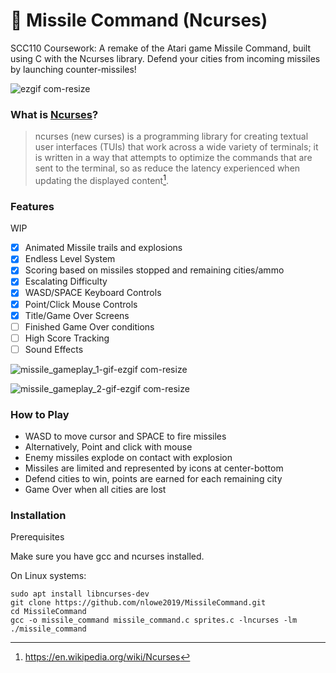 
# 🚀 Missile Command (Ncurses)

SCC110 Coursework: A remake of the Atari game Missile Command, built using C with the Ncurses library. Defend your cities from incoming missiles by launching counter-missiles!

![ezgif com-resize](https://github.com/user-attachments/assets/0b050898-ad8a-4078-90e2-05bb709f6dfe)


### What is [Ncurses](https://en.wikipedia.org/wiki/Ncurses)?

> ncurses (new curses) is a programming library for creating textual user interfaces (TUIs) that work across a wide variety of terminals; it is written in a way that attempts to optimize the commands that are sent to the terminal, so as reduce the latency experienced when updating the displayed content[^1].

[^1]: https://en.wikipedia.org/wiki/Ncurses

### Features

WIP
- [x] Animated Missile trails and explosions
- [x] Endless Level System
- [x] Scoring based on missiles stopped and remaining cities/ammo
- [x] Escalating Difficulty
- [x] WASD/SPACE Keyboard Controls
- [x] Point/Click Mouse Controls
- [x] Title/Game Over Screens 
- [ ] Finished Game Over conditions
- [ ] High Score Tracking
- [ ] Sound Effects

![missile_gameplay_1-gif-ezgif com-resize](https://github.com/user-attachments/assets/95e17c5a-b1e8-4ef9-8b4d-d172eb0f7b5a)

![missile_gameplay_2-gif-ezgif com-resize](https://github.com/user-attachments/assets/60db1a0f-2df4-4474-ad72-7d3551efd05d)

### How to Play

* WASD to move cursor and SPACE to fire missiles
* Alternatively, Point and click with mouse
* Enemy missiles explode on contact with explosion
* Missiles are limited and represented by icons at center-bottom
* Defend cities to win, points are earned for each remaining city
* Game Over when all cities are lost

### Installation

Prerequisites

  Make sure you have gcc and ncurses installed.

On Linux systems:

`sudo apt install libncurses-dev`<br>
`git clone https://github.com/nlowe2019/MissileCommand.git`<br>
`cd MissileCommand`<br>
`gcc -o missile_command missile_command.c sprites.c -lncurses -lm`<br>
`./missile_command` <br>
